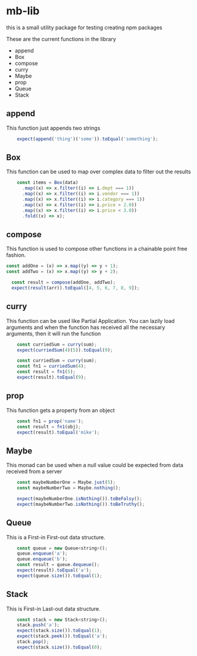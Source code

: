 # mb-lib

this is a small utility package for testing creating npm packages

These are the current functions in the library

- append
- Box
- compose
- curry
- Maybe
- prop
- Queue
- Stack

## append

This function just appends two strings

```js
    expect(append('thing')('some')).toEqual('something');
```

## Box

This function can be used to map over complex data to filter out the results

```js
    const items = Box(data)
      .map((x) => x.filter((i) => i.dept === 1))
      .map((x) => x.filter((i) => i.vendor === 1))
      .map((x) => x.filter((i) => i.category === 1))
      .map((x) => x.filter((i) => i.price > 2.0))
      .map((x) => x.filter((i) => i.price < 3.0))
      .fold((x) => x);
```

## compose

This function is used to compose other functions in a chainable point free fashion. 

```js
const addOne = (x) => x.map((y) => y + 1);
const addTwo = (x) => x.map((y) => y + 2);

  const result = compose(addOne, addTwo);
  expect(result(arr)).toEqual([4, 5, 6, 7, 8, 9]);
```

## curry

This function can be used like Partial Application. You can lazily load arguments and when the function has received all the necessary arguments, then it will run the function

```js
    const curriedSum = curry(sum);
    expect(curriedSum(4)(5)).toEqual(9);

    const curriedSum = curry(sum);
    const fn1 = curriedSum(4);
    const result = fn1(5);
    expect(result).toEqual(9);
```

## prop

This function gets a property from an object

```js
    const fn1 = prop('name');
    const result = fn1(obj);
    expect(result).toEqual('mike');
```

## Maybe

This monad can be used when a null value could be expected from data received from a server

```js
    const maybeNumberOne = Maybe.just(5);
    const maybeNumberTwo = Maybe.nothing();

    expect(maybeNumberOne.isNothing()).toBeFalsy();
    expect(maybeNumberTwo.isNothing()).toBeTruthy();
```

## Queue

This is a First-in First-out data structure.

```js
    const queue = new Queue<string>();
    queue.enqueue('a');
    queue.enqueue('b');
    const result = queue.dequeue();
    expect(result).toEqual('a');
    expect(queue.size()).toEqual(1);
```

## Stack

This is First-in Last-out data structure.

```js
    const stack = new Stack<string>();
    stack.push('a');
    expect(stack.size()).toEqual(1);
    expect(stack.peek()).toEqual('a');
    stack.pop();
    expect(stack.size()).toEqual(0);
```
